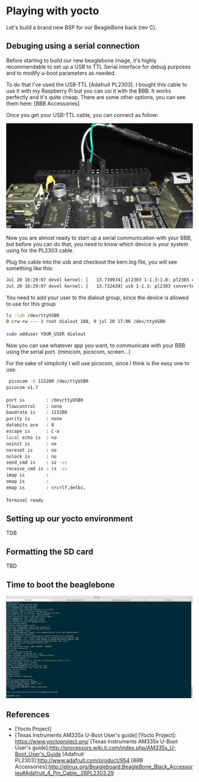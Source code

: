 # Playing with yocto
Let's build a brand new BSP for our BeagleBone back (rev C). 

## Debuging using a serial connection
Before starting to build our new beaglebone image, it's highly recommendable to set up a USB to TTL Serial interface for debug purposes and to modify u-boot parameters as needed.

To do that I've used the USB-TTL [Adafruit PL2303]. I bought this cable to use it with my Raspberry Pi but you can usi it with the BBB. It works perfectly and it's quite cheap. There are some other options, you can see them here: [BBB Accessories]

Once you get your USB-TTL cable, you can connect as follow:

![Serial Connection](https://raw.githubusercontent.com/cristobalrosa/embedded/master/boards/bbb/yocto/images/SerialConnection.jpg)

Now you are almost ready to start up a serial communication with your BBB, but before you can do that, you need to know 
which device is your system using for the PL2303 cable.

Plug the cable into the usb and checkout the kern.log file, you will see something like this:
```bash
Jul 20 16:29:07 devel kernel: [   13.730974] pl2303 1-1.3:1.0: pl2303 converter detected
Jul 20 16:29:07 devel kernel: [   13.732439] usb 1-1.3: pl2303 converter now attached to ttyUSB0
```

You need to add your user to the dialout group, since the device is allowed to use for this group
```bash
ls -lah /dev/ttyUSB0 
0 crw-rw---- 1 root dialout 188, 0 jul 20 17:06 /dev/ttyUSB0

sudo adduser YOUR_USER dialout
```

Now you can use whatever app you want, to communicate with your BBB using the serial port. (minicom, picocom, screen...) 

For the sake of simplicity I will use picocom, since I think is the easy one to use. 
```bash
 picocom -b 115200 /dev/ttyUSB0 
picocom v1.7

port is        : /dev/ttyUSB0
flowcontrol    : none
baudrate is    : 115200
parity is      : none
databits are   : 8
escape is      : C-a
local echo is  : no
noinit is      : no
noreset is     : no
nolock is      : no
send_cmd is    : sz -vv
receive_cmd is : rz -vv
imap is        : 
omap is        : 
emap is        : crcrlf,delbs,

Terminal ready

```
## Setting up our yocto environment

TDB

## Formatting the SD card

TBD

## Time to boot the beaglebone
![Booting our new image](https://raw.githubusercontent.com/cristobalrosa/embedded/master/boards/bbb/yocto/images/PokyRunning.jpg)

## References
* [Yocto Project]
* [Texas Instruments AM335x U-Boot User's guide] 
[Yocto Project]: https://www.yoctoproject.org/
[Texas Instruments AM335x U-Boot User's guide]:http://processors.wiki.ti.com/index.php/AM335x_U-Boot_User's_Guide
[Adafruit PL2303]:http://www.adafruit.com/product/954
[BBB Accessories]:http://elinux.org/Beagleboard:BeagleBone_Black_Accessories#Adafruit_4_Pin_Cable_.28PL2303.29
